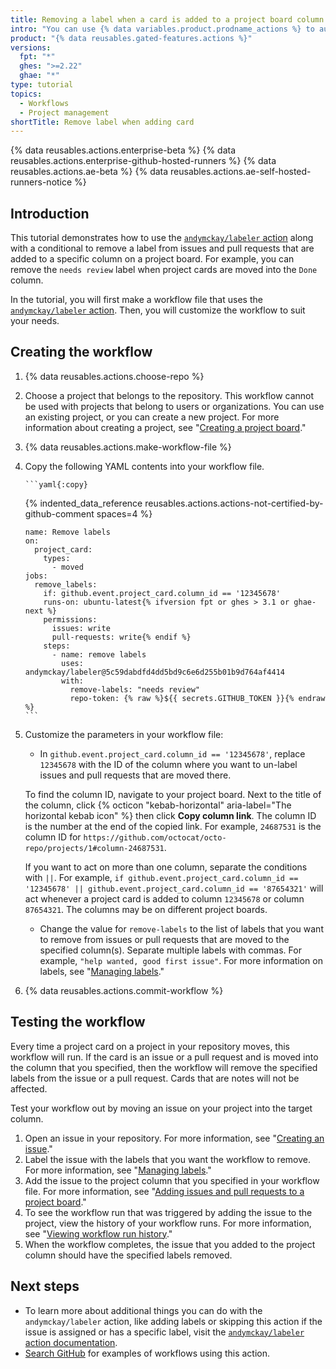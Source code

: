 ```yaml
---
title: Removing a label when a card is added to a project board column
intro: "You can use {% data variables.product.prodname_actions %} to automatically remove a label when an issue or pull request is added to a specific column on a project board."
product: "{% data reusables.gated-features.actions %}"
versions:
  fpt: "*"
  ghes: ">=2.22"
  ghae: "*"
type: tutorial
topics:
  - Workflows
  - Project management
shortTitle: Remove label when adding card
---
```


{% data reusables.actions.enterprise-beta %}
{% data reusables.actions.enterprise-github-hosted-runners %}
{% data reusables.actions.ae-beta %}
{% data reusables.actions.ae-self-hosted-runners-notice %}

## Introduction

This tutorial demonstrates how to use the [`andymckay/labeler` action](https://github.com/marketplace/actions/simple-issue-labeler) along with a conditional to remove a label from issues and pull requests that are added to a specific column on a project board. For example, you can remove the `needs review` label when project cards are moved into the `Done` column.

In the tutorial, you will first make a workflow file that uses the [`andymckay/labeler` action](https://github.com/marketplace/actions/simple-issue-labeler). Then, you will customize the workflow to suit your needs.

## Creating the workflow

1.  {% data reusables.actions.choose-repo %}
2.  Choose a project that belongs to the repository. This workflow cannot be used with projects that belong to users or organizations. You can use an existing project, or you can create a new project. For more information about creating a project, see "[Creating a project board](/github/managing-your-work-on-github/creating-a-project-board)."
3.  {% data reusables.actions.make-workflow-file %}
4.  Copy the following YAML contents into your workflow file.

        ```yaml{:copy}

    {% indented_data_reference reusables.actions.actions-not-certified-by-github-comment spaces=4 %}

        name: Remove labels
        on:
          project_card:
            types:
              - moved
        jobs:
          remove_labels:
            if: github.event.project_card.column_id == '12345678'
            runs-on: ubuntu-latest{% ifversion fpt or ghes > 3.1 or ghae-next %}
            permissions:
              issues: write
              pull-requests: write{% endif %}
            steps:
              - name: remove labels
                uses: andymckay/labeler@5c59dabdfd4dd5bd9c6e6d255b01b9d764af4414
                with:
                  remove-labels: "needs review"
                  repo-token: {% raw %}${{ secrets.GITHUB_TOKEN }}{% endraw %}
        ```

5.  Customize the parameters in your workflow file:

    - In `github.event.project_card.column_id == '12345678'`, replace `12345678` with the ID of the column where you want to un-label issues and pull requests that are moved there.

    To find the column ID, navigate to your project board. Next to the title of the column, click {% octicon "kebab-horizontal" aria-label="The horizontal kebab icon" %} then click **Copy column link**. The column ID is the number at the end of the copied link. For example, `24687531` is the column ID for `https://github.com/octocat/octo-repo/projects/1#column-24687531`.

    If you want to act on more than one column, separate the conditions with `||`. For example, `if github.event.project_card.column_id == '12345678' || github.event.project_card.column_id == '87654321'` will act whenever a project card is added to column `12345678` or column `87654321`. The columns may be on different project boards.

    - Change the value for `remove-labels` to the list of labels that you want to remove from issues or pull requests that are moved to the specified column(s). Separate multiple labels with commas. For example, `"help wanted, good first issue"`. For more information on labels, see "[Managing labels](/github/managing-your-work-on-github/managing-labels#applying-labels-to-issues-and-pull-requests)."

6.  {% data reusables.actions.commit-workflow %}

## Testing the workflow

Every time a project card on a project in your repository moves, this workflow will run. If the card is an issue or a pull request and is moved into the column that you specified, then the workflow will remove the specified labels from the issue or a pull request. Cards that are notes will not be affected.

Test your workflow out by moving an issue on your project into the target column.

1. Open an issue in your repository. For more information, see "[Creating an issue](/github/managing-your-work-on-github/creating-an-issue)."
2. Label the issue with the labels that you want the workflow to remove. For more information, see "[Managing labels](/github/managing-your-work-on-github/managing-labels#applying-labels-to-issues-and-pull-requests)."
3. Add the issue to the project column that you specified in your workflow file. For more information, see "[Adding issues and pull requests to a project board](/github/managing-your-work-on-github/adding-issues-and-pull-requests-to-a-project-board)."
4. To see the workflow run that was triggered by adding the issue to the project, view the history of your workflow runs. For more information, see "[Viewing workflow run history](/actions/managing-workflow-runs/viewing-workflow-run-history)."
5. When the workflow completes, the issue that you added to the project column should have the specified labels removed.

## Next steps

- To learn more about additional things you can do with the `andymckay/labeler` action, like adding labels or skipping this action if the issue is assigned or has a specific label, visit the [`andymckay/labeler` action documentation](https://github.com/marketplace/actions/simple-issue-labeler).
- [Search GitHub](https://github.com/search?q=%22uses:+andymckay/labeler%22&type=code) for examples of workflows using this action.
